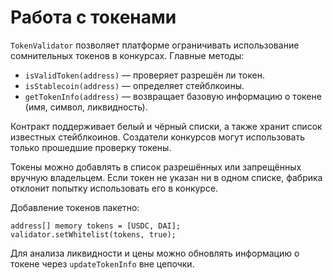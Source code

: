 # Работа с токенами

`TokenValidator` позволяет платформе ограничивать использование сомнительных токенов в конкурсах. Главные методы:

- `isValidToken(address)` — проверяет разрешён ли токен.
- `isStablecoin(address)` — определяет стейблкоины.
- `getTokenInfo(address)` — возвращает базовую информацию о токене (имя, символ, ликвидность).

Контракт поддерживает белый и чёрный списки, а также хранит список известных стейблкоинов. Создатели конкурсов могут использовать только прошедшие проверку токены.

Токены можно добавлять в список разрешённых или запрещённых вручную владельцем. Если токен не указан ни в одном списке, фабрика отклонит попытку использовать его в конкурсе.

Добавление токенов пакетно:
```solidity
address[] memory tokens = [USDC, DAI];
validator.setWhitelist(tokens, true);
```

Для анализа ликвидности и цены можно обновлять информацию о токене через `updateTokenInfo` вне цепочки.
